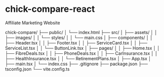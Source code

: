 # chick-compare-react
 Affiliate Marketing Website

 chick-compare/
├── public/
│   └── index.html
├── src/
│   ├── assets/
│   │   ├── images/
│   │   └── styles/
│   │       └── main.css
│   ├── components/
│   │   ├── Header.tsx
│   │   ├── Footer.tsx
│   │   ├── ServiceCard.tsx
│   │   ├── ServiceList.tsx
│   │   └── ButtonLink.tsx
│   ├── pages/
│   │   ├── Home.tsx
│   │   ├── FibreDeals.tsx
│   │   ├── PhoneDeals.tsx
│   │   ├── CarInsurance.tsx
│   │   ├── HealthInsurance.tsx
│   │   └── RetirementPlans.tsx
│   ├── App.tsx
│   ├── main.tsx
│   └── index.css
├── .gitignore
├── package.json
├── tsconfig.json
└── vite.config.ts
